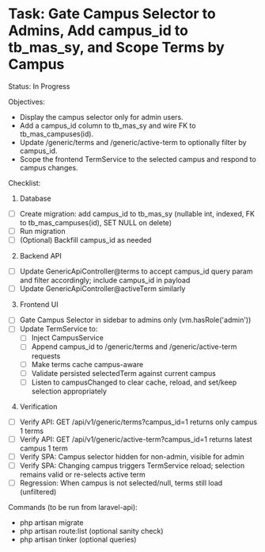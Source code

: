 # Task: Gate Campus Selector to Admins, Add campus_id to tb_mas_sy, and Scope Terms by Campus

Status: In Progress

Objectives:
- Display the campus selector only for admin users.
- Add a campus_id column to tb_mas_sy and wire FK to tb_mas_campuses(id).
- Update /generic/terms and /generic/active-term to optionally filter by campus_id.
- Scope the frontend TermService to the selected campus and respond to campus changes.

Checklist:
1) Database
- [ ] Create migration: add campus_id to tb_mas_sy (nullable int, indexed, FK to tb_mas_campuses(id), SET NULL on delete)
- [ ] Run migration
- [ ] (Optional) Backfill campus_id as needed

2) Backend API
- [ ] Update GenericApiController@terms to accept campus_id query param and filter accordingly; include campus_id in payload
- [ ] Update GenericApiController@activeTerm similarly

3) Frontend UI
- [ ] Gate Campus Selector in sidebar to admins only (vm.hasRole('admin'))
- [ ] Update TermService to:
  - [ ] Inject CampusService
  - [ ] Append campus_id to /generic/terms and /generic/active-term requests
  - [ ] Make terms cache campus-aware
  - [ ] Validate persisted selectedTerm against current campus
  - [ ] Listen to campusChanged to clear cache, reload, and set/keep selection appropriately

4) Verification
- [ ] Verify API: GET /api/v1/generic/terms?campus_id=1 returns only campus 1 terms
- [ ] Verify API: GET /api/v1/generic/active-term?campus_id=1 returns latest campus 1 term
- [ ] Verify SPA: Campus selector hidden for non-admin, visible for admin
- [ ] Verify SPA: Changing campus triggers TermService reload; selection remains valid or re-selects active term
- [ ] Regression: When campus is not selected/null, terms still load (unfiltered)

Commands (to be run from laravel-api):
- php artisan migrate
- php artisan route:list (optional sanity check)
- php artisan tinker (optional queries)
